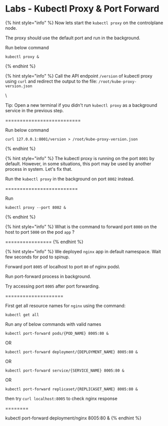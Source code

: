 # Labs - Kubectl Proxy & Port Forward



{% hint style="info" %}
Now lets start the `kubectl proxy` on the controlplane node.

The proxy should use the default port and run in the background.



Run below command

```
kubectl proxy &
```
{% endhint %}



{% hint style="info" %}
Call the API endpoint `/version` of kubectl proxy using `curl` and redirect the output to the file: `/root/kube-proxy-version.json`

\


Tip: Open a new terminal if you didn't run `kubectl proxy` as a background service in the previous step.

\==========================



Run below command

```
curl 127.0.0.1:8001/version > /root/kube-proxy-version.json
```
{% endhint %}



{% hint style="info" %}
The kubectl proxy is running on the port `8001` by default. However, in some situations, this port may be used by another process in system. Let's fix that.

Run the `kubectl proxy` in the background on port `8002` instead.

\=========================



Run

```
kubectl proxy --port 8002 &
```
{% endhint %}



{% hint style="info" %}
What is the command to forward port `8000` on the host to port `5000` on the pod `app` ?

\================
{% endhint %}



{% hint style="info" %}
We deployed `nginx` app in default namespace. Wait few seconds for pod to spinup.

Forward port `8005` of localhost to port `80` of nginx pods\


Run port-forward process in background.

Try accessing port `8005` after port forwarding.

\====================

First get all resource names for `nginx` using the command:

```
kubectl get all
```

Run any of below commands with valid names

```
kubectl port-forward pods/{POD_NAME} 8005:80 &
```

OR

```
kubectl port-forward deployment/{DEPLOYMENT_NAME} 8005:80 &
```

OR

```
kubectl port-forward service/{SERVICE_NAME} 8005:80 &
```

OR

```
kubectl port-forward replicaset/{REPLICASET_NAME} 8005:80 &
```

then try `curl localhost:8005` to check nginx response

\========

kubectl port-forward deployment/nginx 8005:80 &
{% endhint %}
